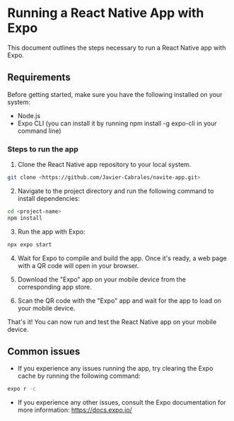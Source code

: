 # Running a React Native App with Expo
This document outlines the steps necessary to run a React Native app with Expo.


## Requirements
Before getting started, make sure you have the following installed on your system:

* Node.js
* Expo CLI (you can install it by running npm install -g expo-cli in your command line)

### Steps to run the app

1. Clone the React Native app repository to your local system.
```bash
git clone <https://github.com/Javier-Cabrales/navite-app.git>

```
2. Navigate to the project directory and run the following command to install dependencies:
```bash
cd <project-name>
npm install
```
3. Run the app with Expo:
```bash
npx expo start
```
4. Wait for Expo to compile and build the app. Once it's ready, a web page with a QR code will open in your browser.

5. Download the "Expo" app on your mobile device from the corresponding app store.

6. Scan the QR code with the "Expo" app and wait for the app to load on your mobile device.

That's it! You can now run and test the React Native app on your mobile device.

## Common issues
* If you experience any issues running the app, try clearing the Expo cache by running the following command:
```bash
expo r -c
```

* If you experience any other issues, consult the Expo documentation for more information: https://docs.expo.io/
